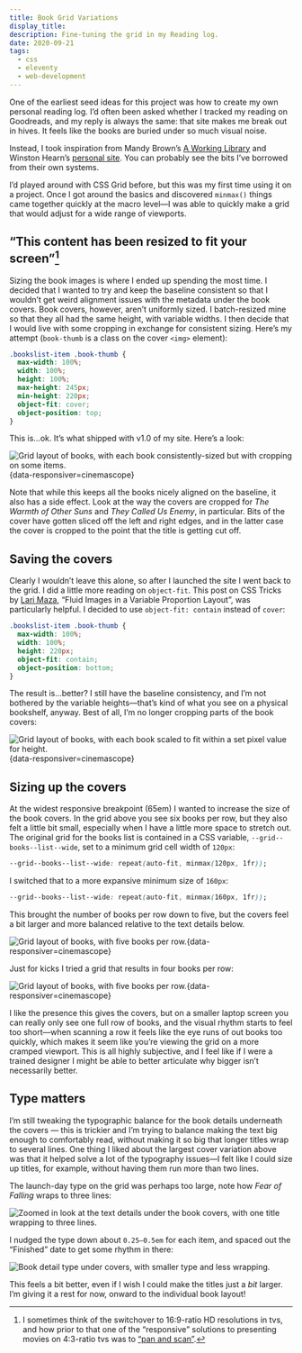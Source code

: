 ```yaml
---
title: Book Grid Variations
display_title:
description: Fine-tuning the grid in my Reading log.
date: 2020-09-21
tags:
  - css
  - eleventy
  - web-development
---
```


One of the earliest seed ideas for this project was how to create my own personal reading log. I’d often been asked whether I tracked my reading on Goodreads, and my reply is always the same: that site makes me break out in hives. It feels like the books are buried under so much visual noise.

Instead, I took inspiration from Mandy Brown’s [A Working Library](https://aworkinglibrary.com) and Winston Hearn’s [personal site](https://www.winstonhearn.com/read/). You can probably see the bits I’ve borrowed from their own systems.

I’d played around with CSS Grid before, but this was my first time using it on a project. Once I got around the basics and discovered `minmax()` things came together quickly at the macro level—I was able to quickly make a grid that would adjust for a wide range of viewports.

## “This content has been resized to fit your screen”[^1]

Sizing the book images is where I ended up spending the most time. I decided that I wanted to try and keep the baseline consistent so that I wouldn’t get weird alignment issues with the metadata under the book covers. Book covers, however, aren’t uniformly sized. I batch-resized mine so that they all had the same height, with variable widths. I then decide that I would live with some cropping in exchange for consistent sizing. Here’s my attempt (`book-thumb` is a class on the cover `<img>` element):

```css
.bookslist-item .book-thumb {
  max-width: 100%;
  width: 100%;
  height: 100%;
  max-height: 245px;
  min-height: 220px;
  object-fit: cover;
  object-position: top;
}
```

This is…ok. It’s what shipped with v1.0 of my site. Here’s a look:

![Grid layout of books, with each book consistently-sized but with cropping on some items.](object-fit-cover.jpg "Using `object-fit: cover`"){data-responsiver=cinemascope}

Note that while this keeps all the books nicely aligned on the baseline, it also has a side effect. Look at the way the covers are cropped for *The Warmth of Other Suns* and *They Called Us Enemy*, in particular. Bits of the cover have gotten sliced off the left and right edges, and in the latter case the cover is cropped to the point that the title is getting cut off.

## Saving the covers

Clearly I wouldn’t leave this alone, so after I launched the site I went back to the grid. I did a little more reading on `object-fit`. This post on CSS Tricks by [Lari Maza](https://twitter.com/larimaza), “Fluid Images in a Variable Proportion Layout”, was particularly helpful. I decided to use `object-fit: contain` instead of `cover`:

```css
.bookslist-item .book-thumb {
  max-width: 100%;
  width: 100%;
  height: 220px;
  object-fit: contain;
  object-position: bottom;
}
```

The result is…better? I still have the baseline consistency, and I’m not bothered by the variable heights—that’s kind of what you see on a physical bookshelf, anyway. Best of all, I’m no longer cropping parts of the book covers:

![Grid layout of books, with each book scaled to fit within a set pixel value for height.](object-fit-contain.jpg "Using `object-fit: contain`"){data-responsiver=cinemascope}

## Sizing up the covers

At the widest responsive breakpoint (65em) I wanted to increase the size of the book covers. In the grid above you see six books per row, but they also felt a little bit small, especially when I have a little more space to stretch out. The original grid for the books list is contained in a CSS variable, `--grid--books--list--wide`, set to a minimum grid cell width of `120px`:

```css
--grid--books--list--wide: repeat(auto-fit, minmax(120px, 1fr));
```

I switched that to a more expansive minimum size of `160px`:

```css
--grid--books--list--wide: repeat(auto-fit, minmax(160px, 1fr));
```

This brought the number of books per row down to five, but the covers feel a bit larger and more balanced relative to the text details below.

![Grid layout of books, with five books per row.](books-grid-wide-1.jpg "Books List Grid, 160px per cell"){data-responsiver=cinemascope}

Just for kicks I tried a grid that results in four books per row:

![Grid layout of books, with five books per row.](books-grid-wide-2.jpg "Books List Grid, 180px per cell"){data-responsiver=cinemascope}

I like the presence this gives the covers, but on a smaller laptop screen you can really only see one full row of books, and the visual rhythm starts to feel too short—when scanning a row it feels like the eye runs of out books too quickly, which makes it seem like you’re viewing the grid on a more cramped viewport. This is all highly subjective, and I feel like if I were a trained designer I might be able to better articulate why bigger isn’t necessarily better.

## Type matters

I’m still tweaking the typographic balance for the book details underneath the covers — this is trickier and I’m trying to balance making the text big enough to comfortably read, without making it so big that longer titles wrap to several lines. One thing I liked about the largest cover variation above was that it helped solve a lot of the typography issues—I felt like I could size up titles, for example, without having them run more than two lines.

The launch-day type on the grid was perhaps too large, note how *Fear of Falling* wraps to three lines:

![Zoomed in look at the text details under the book covers, with one title wrapping to three lines.](books-grid-typography-1.jpg)

I nudged the type down about `0.25–0.5em` for each item, and spaced out the “Finished” date to get some rhythm in there:

![Book detail type under covers, with smaller type and less wrapping.](books-grid-typography-2.jpg)

This feels a bit better, even if I wish I could make the titles just a *bit* larger. I’m giving it a rest for now, onward to the individual book layout!


[^1]: I sometimes think of the switchover to 16:9-ratio HD resolutions in tvs, and how prior to that one of the “responsive” solutions to presenting movies on 4:3-ratio tvs was to [“pan and scan”](https://en.wikipedia.org/wiki/Pan_and_scan).

